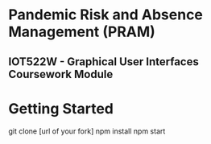 # Pandemic Risk and Absence Management (PRAM)
## IOT522W - Graphical User Interfaces Coursework Module

# Getting Started
git clone [url of your fork]
npm install
npm start 